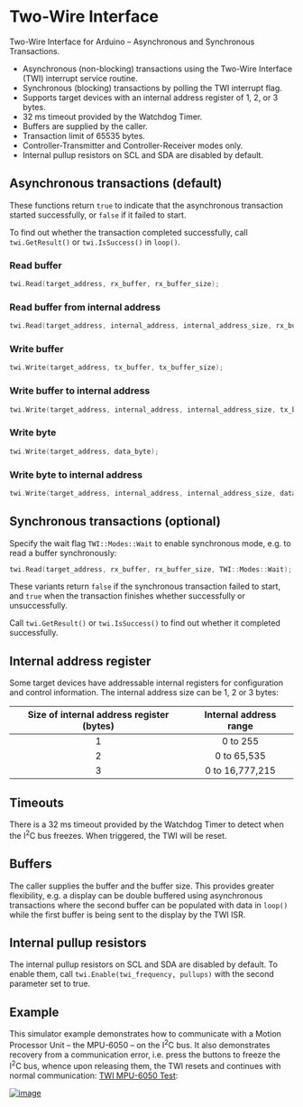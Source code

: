 # Two-Wire Interface
Two-Wire Interface for Arduino – Asynchronous and Synchronous Transactions.

- Asynchronous (non-blocking) transactions using the Two-Wire Interface (TWI) interrupt service routine.
- Synchronous (blocking) transactions by polling the TWI interrupt flag.
- Supports target devices with an internal address register of 1, 2, or 3 bytes.
- 32 ms timeout provided by the Watchdog Timer.
- Buffers are supplied by the caller.
- Transaction limit of 65535 bytes.
- Controller-Transmitter and Controller-Receiver modes only.
- Internal pullup resistors on SCL and SDA are disabled by default.

## Asynchronous transactions (default)

These functions return `true` to indicate that the asynchronous transaction started successfully, or `false` if it failed to start.

To find out whether the transaction completed successfully, call `twi.GetResult()` or `twi.IsSuccess()` in `loop()`.

### Read buffer

```c++
twi.Read(target_address, rx_buffer, rx_buffer_size);
```

### Read buffer from internal address

```c++
twi.Read(target_address, internal_address, internal_address_size, rx_buffer, rx_buffer_size)
```

### Write buffer

```c++
twi.Write(target_address, tx_buffer, tx_buffer_size);
```

### Write buffer to internal address

```c++
twi.Write(target_address, internal_address, internal_address_size, tx_buffer, tx_buffer_size);
```

### Write byte

```c++
twi.Write(target_address, data_byte);
```

### Write byte to internal address

```c++
twi.Write(target_address, internal_address, internal_address_size, data_byte);
```

## Synchronous transactions (optional)

Specify the wait flag `TWI::Modes::Wait` to enable synchronous mode, e.g. to read a buffer synchronously:

```c++
twi.Read(target_address, rx_buffer, rx_buffer_size, TWI::Modes::Wait);
```

These variants return `false` if the synchronous transaction failed to start, and `true` when the transaction finishes whether successfully or unsuccessfully.

Call `twi.GetResult()` or `twi.IsSuccess()` to find out whether it completed successfully.

## Internal address register

Some target devices have addressable internal registers for configuration and control information. The internal address size can be 1, 2 or 3 bytes:

| Size of internal address register (bytes) | Internal address range |
| :---: | :---: |
| 1 | 0 to 255 |
| 2 | 0 to 65,535 |
| 3 | 0 to 16,777,215 |

## Timeouts

There is a 32&nbsp;ms timeout provided by the Watchdog Timer to detect when the I<sup>2</sup>C bus freezes. When triggered, the TWI will be reset.

## Buffers

The caller supplies the buffer and the buffer size. This provides greater flexibility, e.g. a display can be double buffered using asynchronous transactions where the second buffer can be populated with data in `loop()` while the first buffer is being sent to the display by the TWI ISR.

## Internal pullup resistors

The internal pullup resistors on SCL and SDA are disabled by default. To enable them, call `twi.Enable(twi_frequency, pullups)` with the second parameter set to true.

## Example

This simulator example demonstrates how to communicate with a Motion Processor Unit &ndash; the MPU-6050 &ndash; on the I<sup>2</sup>C bus. It also demonstrates recovery from a communication error, i.e. press the buttons to freeze the I<sup>2</sup>C bus, whence upon releasing them, the TWI resets and continues with normal communication: [TWI MPU-6050 Test](https://wokwi.com/projects/306825661000974912):

 [![image](https://user-images.githubusercontent.com/67882955/166562996-37a462e0-a560-43ea-b4a0-ab68c4e13ea0.png)](https://wokwi.com/projects/306825661000974912)




